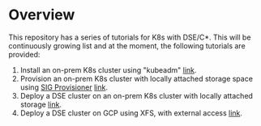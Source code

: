 # Overview

This repository has a series of tutorials for K8s with DSE/C*. This will be continuously growing list and at the moment, the following  tutorials are provided:

1) Install an on-prem K8s cluster using "kubeadm" [link](https://github.com/yabinmeng/dseutilities/blob/master/documents/tutorial/k8s/kubeadm_install.md).
2) Provision an on-prem K8s cluster with locally attached storage space using [SIG Provisioner](https://github.com/kubernetes-sigs/sig-storage-local-static-provisioner) [link](https://github.com/yabinmeng/dseutilities/blob/master/documents/tutorial/k8s/local_pv_sig.md).
3) Deploy a DSE cluster on an on-prem K8s cluster with locally attached storage [link](https://github.com/yabinmeng/dseutilities/blob/master/documents/tutorial/k8s/k8s_cass_operator_local.md).
4) Deploy a DSE cluster on GCP using XFS, with external access [link](https://github.com/yabinmeng/dseutilities/blob/master/documents/tutorial/k8s/k8s_cass_operator_gke.md).